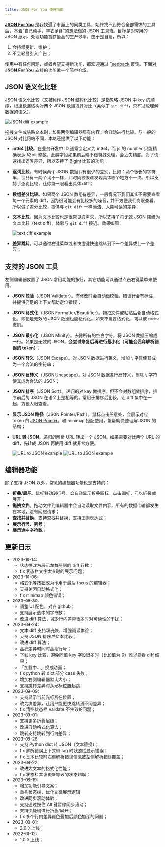 ```yaml
---
title: JSON For You 使用指南
---
```


**[JSON For You](https://json4u.com)** 是我找遍了市面上的同类工具，始终找不到符合全部需求的工具后，本着“自己动手，丰衣足食”的想法做的
JSON 工具箱。目标是对常用的 JSON 展示、处理功能提供最高的生产效率。由于是自用，所以：

1. 会持续更新、维护；
2. 不会轻易引入广告；

使用中有任何问题，或者希望支持新功能，都欢迎通过 [Feedback](https://github.com/loggerhead/json4u-issue/issues) 反馈。下面对
**[JSON For You](https://json4u.com)** 支持的功能做一个简单介绍。

## JSON 语义化比较

JSON 语义化比较（又被称作 JSON 结构化比较）是指忽略 JSON 中 key 的顺序，根据数据结构对两个 JSON
数据进行对比（类似于 `git diff`，只不过能理解数据的语义）。

![JSON diff example](/guide/diff.png)

拖拽文件或粘贴文本时，如果两侧编辑器都有内容，会自动进行比较。与一般的 JSON 对比网站不同，本站还提供了以下功能：

- **int64 比较**。在业务开发中 ID 通常会定义为 int64，而 js 的 number 只能精确表达 52bit
  整数，此类字段如果前后端不做特殊处理，会丢失精度。为了快速找出这类差异，所以支持了 [Bigint](https://developer.mozilla.org/zh-CN/docs/Web/JavaScript/Reference/Global_Objects/BigInt)
  比较的功能；
- **逐词比较**。有时候两个 JSON 数据只有很少的差别，比如：两个很长的字符串，但只有一两个词不一样，此时肉眼很难发现具体哪个地方不一致。所以支持了逐词比较，让你能一眼看出具体
  diff；
- **数组差分比较**。如果两个 JSON 数组有差异，一般情况下我们其实不需要查看每一个元素的
  diff，因为很可能会有比较多的噪音，并不方便我们肉眼查看。所以做了差分比较，提供与 `git diff` 一样简洁、人类可读的差异；
- **文本比较**。因为文本比较也是很常见的需求，所以支持了将无效 JSON 降级为文本比较（text diff），体验与 `git diff` 接近。效果如图：

  ![text diff example](/guide/text-diff.png)

- **差异跳转**。可以通过右键菜单或者快捷键快速跳转到下一个差异或上一个差异；

## 支持的 JSON 工具

左侧编辑器放置了 JSON 常用功能的按钮，其它功能可以通过点击右键菜单来使用。

- **JSON 校验**（JSON Validator）。有修改时会自动做校验。错误行会有标注，并提供充足的上下文帮助定位错误；
- **JSON 格式化**（JSON Formatter/Beautifier）。拖拽文件或粘贴后会自动格式化，即使是无效的 JSON
  数据也能格式化。如果不需要格式化，可以按 `cmd+z` 撤销。
- **JSON 最小化**（JSON Minify）。去除所有的空白字符，将 JSON 数据压缩成一行。如果是无效的 JSON，**会尝试修复后再进行最小化（可能会丢弃解析错误的
  token）**；
- **JSON 转义**（JSON Escape）。对 JSON 数据进行转义，增加 `\` 字符使其成为一个合法的字符串；
- **JSON 反转义**（JSON Unescape）。对 JSON 数据进行反转义，删除 `\` 字符使其成为合法的 JSON；
- **JSON 排序**（JSON Sort）。递归的对 key 做排序，但不会对数组做排序，排序前后的 JSON 在语义上是相等的。常用于排序后比较，让
  diff 集中在一起，方便人眼查看。
- **显示 JSON 路径**（JSON Pointer/Path）。鼠标点击任意处，会展示对应 token
  的 [JSON Pointer](https://datatracker.ietf.org/doc/html/rfc6901)。和 minimap 搭配使用，能帮助快速理解 JSON 的结构；
- **URL 转 JSON**。递归的解析 URL 转成一个 JSON。如果需要对比两个 URL 的 diff，先转成 JSON 再使用 diff 就非常方便。

  ![URL to JSON example](/guide/url2json-before.png)
  ![URL to JSON example](/guide/url2json-after.png)

## 编辑器功能

除了支持 JSON 以外，常见的编辑器功能也是支持的：

- **折叠/展开**。鼠标移动到行号，会自动显示折叠图标，点击图标，可以折叠或展开；
- **拖拽文件**。拖动文件到编辑器中会自动读取文件内容，所有的数据传输都发生在本地，没有网络请求；
- **查找并替换**。支持查找并替换，支持正则表达式；
- **展示行号、列号**；
- **展示选中字符数**；

## 更新日志

- 2023-10-14:
    - 状态栏改为展示左右两侧的 diff 行数；
    - fix 状态栏文字太长时的展示问题；
- 2023-10-06:
    - 格式化等按钮改为作用于最后 focus 的编辑器；
    - 支持关闭自动格式化；
    - fix minimap 颜色错误；
- 2023-09-30:
    - 调整 UI 配色，对齐 github；
    - 支持展示选中的字符数；
    - 改进 diff 算法，减少行内差异很多时对可读性的干扰；
- 2023-09-24:
    - 文本 diff 支持填充块，增强阅读体验；
    - 支持 JSON 排序后文本比较；
    - 改进 diff 算法；
    - 高亮差异时同时高亮行号；
    - 下线 key 比较，避免同值 key 字段很多时（比如值为 0）难以查看 diff 结果；
    - 「加载中...」换成动画；
    - fix python 转 dict 部分 case 失败；
    - 增加右侧编辑器默认大小；
    - 支持跳转差异时从光标位置起跳；
- 2023-09-09:
    - 支持显示当前光标所在位置；
    - 改为块差异，让用户能更快跳转到不同差异；
    - fix 清空状态栏 validate 不生效的问题；
- 2023-09-01:
    - 支持更多折叠层级；
    - 改进自动格式化算法；
    - 跳转支持跳转到行内差异；
- 2023-08-26:
    - 支持 Python dict 转 JSON（文本替换）；
    - fix 解析错误上下文带 tag 时状态栏显示错误；
    - fix 文本比较时右侧解析错误信息被左侧解析错误覆盖；
- 2023-08-22:
    - 改进大文本的格式化性能；
    - fix 状态栏并发更新导致的状态错误；
- 2023-08-19:
    - 增加功能引导文案；
    - 重构状态栏，优化文案展示逻辑；
    - 改进同步滚动体验；
    - 支持通过按住 Alt 键暂停同步滚动；
    - 支持快捷键进行折叠/展开；
    - fix 多个行内差异颜色叠加后颜色加深的问题；
- 2023-08-01:
    - 2.0.0 上线；
- 2022-01-12:
    - 1.0.0 上线；
